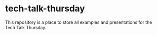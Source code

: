 tech-talk-thursday
=============

This repository is a place to store all examples and presentations for the Tech Talk Thursday.
